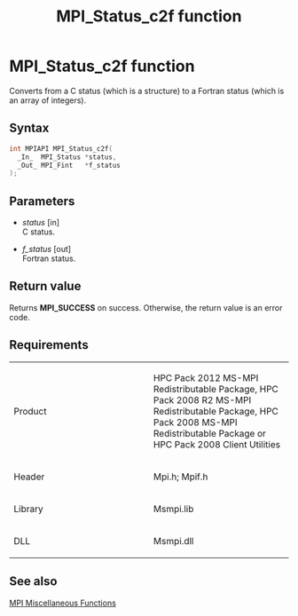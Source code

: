 ﻿---
title: MPI_Status_c2f function
TOCTitle: MPI_Status_c2f function
ms:assetid: 2bb2d54f-b801-41a7-a1db-4d792858cc2c
ms:mtpsurl: https://msdn.microsoft.com/en-us/library/Dn473476(v=VS.85)
ms:contentKeyID: 59361011
ms.date: 03/28/2018
mtps_version: v=VS.85
f1_keywords:
- mpi/MPI_Status_c2f
- MPI_Status_c2f
- mpif/MPI_Status_c2f
dev_langs:
- C++
- C
---

# MPI\_Status\_c2f function

Converts from a C status (which is a structure) to a Fortran status (which is an array of integers).

## Syntax

``` c++
int MPIAPI MPI_Status_c2f(
  _In_  MPI_Status *status,
  _Out_ MPI_Fint   *f_status
);
```

## Parameters

  - *status* \[in\]  
    C status.

  - *f\_status* \[out\]  
    Fortran status.

## Return value

Returns **MPI\_SUCCESS** on success. Otherwise, the return value is an error code.

## Requirements

<table>
<colgroup>
<col style="width: 50%" />
<col style="width: 50%" />
</colgroup>
<tbody>
<tr class="odd">
<td><p>Product</p></td>
<td><p>HPC Pack 2012 MS-MPI Redistributable Package, HPC Pack 2008 R2 MS-MPI Redistributable Package, HPC Pack 2008 MS-MPI Redistributable Package or HPC Pack 2008 Client Utilities</p></td>
</tr>
<tr class="even">
<td><p>Header</p></td>
<td>Mpi.h;
Mpif.h</td>
</tr>
<tr class="odd">
<td><p>Library</p></td>
<td>Msmpi.lib</td>
</tr>
<tr class="even">
<td><p>DLL</p></td>
<td>Msmpi.dll</td>
</tr>
</tbody>
</table>


## See also

[MPI Miscellaneous Functions](mpi-miscellaneous-functions.md)


